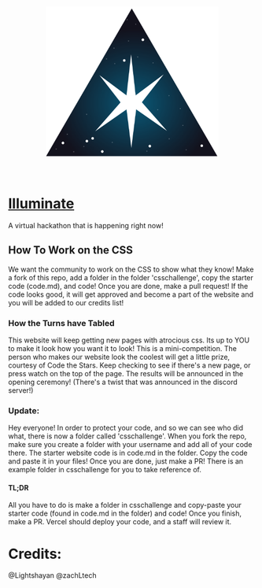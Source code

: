 <h3 align="center">
<img src="./assets/static/Illuminate.svg" alt="Logo" width="350"/>
</h3>
<br>

# [Illuminate](https://illuminate-coral.vercel.app/)
A virtual hackathon that is happening right now! 

## How To Work on the CSS
We want the community to work on the CSS to show what they know! Make a fork of this repo, add a folder in the folder 'csschallenge', copy the starter code (code.md), and code! Once you are done, make a pull request! If the code looks good, it will get approved and become a part of the website and you will be added to our credits list! 
### How the Turns have Tabled
This website will keep getting new pages with atrocious css. Its up to YOU to make it look how you want it to look! This is a mini-competition. The person who makes our website look the coolest will get a little prize, courtesy of Code the Stars. Keep checking to see if there's a new page, or press watch on the top of the page. The results will be announced in the opening ceremony! (There's a twist that was announced in the discord server!)
### Update:
Hey everyone! In order to protect your code, and so we can see who did what, there is now a folder called 'csschallenge'. When you fork the repo, make sure you create a folder with your username and add all of your code there. The starter website code is in code.md in the folder. Copy the code and paste it in your files! Once you are done, just make a PR! There is an example folder in csschallenge for you to take reference of.
#### TL;DR
All you have to do is make a folder in csschallenge and copy-paste your starter code (found in code.md in the folder) and code! Once you finish, make a PR. Vercel should deploy your code, and a staff will review it.
# Credits:
@Lightshayan
@zachLtech
